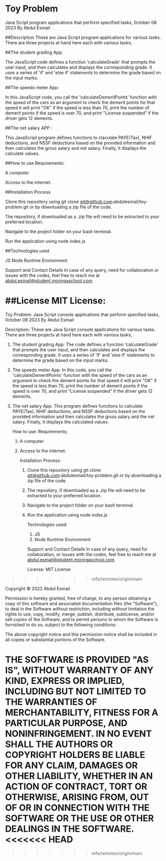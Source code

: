 # Toy Problem 
Java Script program applications that perform specified tasks, 0ctober 08 2023 By Abdul Esmail

##Description
These are Java Script program applications for various tasks. There are three projects at hand here each with various tasks;

##The student grading App:

The JavaScript code defines a function 'calculateGrade' that prompts the user input, and then calculates and displays the corresponding grade. It uses a series of 'if' and 'else if' statements to determine the grade based on the input marks.

##The speedo meter App:

In this JavaScript code, you call the 'calculateDemeritPoints' function with the speed of the cars as an argument to check the demerit points for that speed it will print "OK" if the speed is less than 70, print the number of demerit points if the speed is over 70, and print "License suspended" if the driver gets 12 demerits.

##The net salary APP :

This JavaScript program defines functions to claculate PAYE(Tax), NHIF deductions, and NSSF deductions based on the provided information and then calculates the gross salary and net salary. Finally, it displays the calculate values.

##How to use 
Requirements:

A computer

Access to the internet.



##Installation Process

Clone this repository using git clone git@github.com:abdulesmail/toy-problem.git or by downloading a zip file of the code.

The repository, if downloaded as a .zip file will need to be extracted to your preferred location.

Navigate to the project folder on your bash terminal.

Run the application using node index.js



##Technologies used

JS
Node Runtime Environment


Support and Contact Details 
In case of any query, need for collaboration or issues with the codes, feel free to reach me at abdul.esmail@student.moringaschool.com



##License MIT License:
=======
Toy Problem:
Java Script console applications that perform specified tasks, 0ctober 08 2023
By Abdul Esmail

Description: 
These are Java Script console applications for various tasks. There are three projects at hand here each with various tasks;
1. The student grading App:
   The code defines a function 'calculateGrade' that prompts the user input, and then calculates and displays the corresponding grade. It uses a series of 'if' and 'else if' statements to determine the grade based on the input marks.
2. The speedo meter App:
   In this code, you call the 'calculateDemeritPoints' function with the speed of the cars as an argument to check the demerit points for that speed it will print "OK" if the speed is less than 70, print the number of demerit points if the speed is over 70, and print "License suspended" if the driver gets 12 demerits.
3. The net salary App:
   This program defines functions to calculate PAYE(Tax), NHIF deductions, and NSSF deductions based on the provided information and then calculates the gross salary and the net salary. Finally, it displays the calculated values.

    How to use:
   Requirements;
   1. A computer
   2. Access to the internet.

      Installation Process:
      1. Clone this repository using
           git clone git@github.com:abdulesmail/toy-problem.git
         or by downloading a zip file of the code.

      2. The repository, if downloaded as a .zip file will need to be extracted to your preferred location.
      3. Navigate to the project folder on your bash terminal.
      4. Run the application using
         node index.js

         Technologies used:
         1. JS
         2. Node Runtime Environment

          Support and Contact Details
         In case of any query, need for collaboration, or issues with the codes, feel free to reach me at abdul.esmail@student.moringaschool.com

         License:
         MIT License
>>>>>>> refs/remotes/origin/main

Copyright © 2023 Abdul Esmail

Permission is hereby granted, free of charge, to any person obtaining a copy of this software and associated documentation files (the "Software"), to deal in the Software without restriction, including without limitation the rights to use, copy, modify, merge, publish, distribute, sublicense, and/or sell copies of the Software, and to permit persons to whom the Software is furnished to do so, subject to the following conditions:

The above copyright notice and this permission notice shall be included in all copies or substantial portions of the Software.

THE SOFTWARE IS PROVIDED "AS IS", WITHOUT WARRANTY OF ANY KIND, EXPRESS OR IMPLIED, INCLUDING BUT NOT LIMITED TO THE WARRANTIES OF MERCHANTABILITY, FITNESS FOR A PARTICULAR PURPOSE, AND NONINFRINGEMENT. IN NO EVENT SHALL THE AUTHORS OR COPYRIGHT HOLDERS BE LIABLE FOR ANY CLAIM, DAMAGES OR OTHER LIABILITY, WHETHER IN AN ACTION OF CONTRACT, TORT OR OTHERWISE, ARISING FROM, OUT OF OR IN CONNECTION WITH THE SOFTWARE OR THE USE OR OTHER DEALINGS IN THE SOFTWARE.
<<<<<<< HEAD
=======

         

         
         
   
>>>>>>> refs/remotes/origin/main
